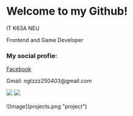 <h1>Welcome to my Github!</h1>

<div>
    <p>IT K63A NEU</p>
    <p>Frontend and Game Developer</p>
</div>

<div>
    <h3>My social profie:</h3>
    <a href="fb.com/ngtzzz">Facebook</a>
    <p>Gmail: ngtzzz250403@gmail.com</p>
</div>


<div>
    <img src='https://github-readme-stats.vercel.app/api?username=anhtuanzzz&show_icons=true&theme=gotham' height="175m" />
    <img src="https://github-readme-stats.vercel.app/api/top-langs/?username=anhtuanzzz&layout=compact&theme=gotham" height="175em" />
</div>

<br/>
![Image](projects.png "project")
